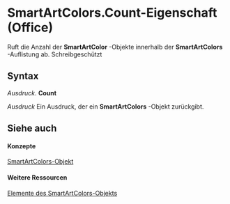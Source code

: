 
# SmartArtColors.Count-Eigenschaft (Office)

Ruft die Anzahl der  **SmartArtColor** -Objekte innerhalb der **SmartArtColors** -Auflistung ab. Schreibgeschützt


## Syntax

 _Ausdruck_. **Count**

 _Ausdruck_ Ein Ausdruck, der ein **SmartArtColors** -Objekt zurückgibt.


## Siehe auch


#### Konzepte


[SmartArtColors-Objekt](a1929517-b1fb-c6fe-b6db-03f7ef1ef894.md)
#### Weitere Ressourcen


[Elemente des SmartArtColors-Objekts](http://msdn.microsoft.com/library/c371e814-7621-2c01-c0fe-93003892646f%28Office.15%29.aspx)